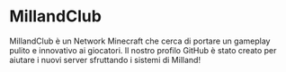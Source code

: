 # MillandClub
MillandClub è un Network Minecraft che cerca di portare un gameplay pulito e innovativo ai giocatori. 
Il nostro profilo GitHub è stato creato per aiutare i nuovi server sfruttando i sistemi di Milland!

